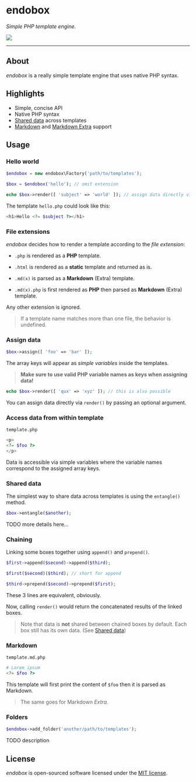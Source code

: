 # endobox

_Simple PHP template engine._

![](https://travis-ci.org/younishd/endobox.svg?branch=v2)

---

## About

_endobox_ is a really simple template engine that uses native PHP syntax.

## Highlights

- Simple, concise API
- Native PHP syntax
- [Shared data](#shared-data) across templates
- [Markdown](https://github.com/erusev/parsedown "using Parsedown") and
[Markdown Extra](https://github.com/erusev/parsedown-extra "using Parsedown Extra") support


## Usage

### Hello world

```php
$endobox = new endobox\Factory('path/to/templates');

$box = $endobox('hello'); // omit extension

echo $box->render([ 'subject' => 'world' ]); // assign data directly via render
```

The template `hello.php` could look like this:

```php
<h1>Hello <?= $subject ?></h1>
```

### File extensions

_endobox_ decides how to render a template according to the _file extension_:

- `.php` is rendered as a __PHP__ template.

- `.html` is rendered as a __static__ template and returned as is.

- `.md(x)` is parsed as a __Markdown__ (Extra) template.

- `.md(x).php` is first rendered as __PHP__ then parsed as __Markdown__ (Extra) template.

Any other extension is ignored.

> If a template name matches more than one file, the behavior is undefined.

### Assign data

```php
$box->assign([ 'foo' => 'bar' ]);
```

The array keys will appear as _simple variables_ inside the templates.

> __Make sure to use valid PHP variable names as keys when assigning data!__

```php
echo $box->render([ 'qux' => 'xyz' ]); // this is also possible
```

You can assign data directly via `render()` by passing an optional argument.

### Access data from within template

`template.php`

```php
<p>
<?= $foo ?>
</p>
```

Data is accessible via simple variables where the variable names correspond to the assigned array keys.

### Shared data

The simplest way to share data across templates is using the `entangle()` method.

```php
$box->entangle($another);
```

TODO more details here...

### Chaining

Linking some boxes together using `append()` and `prepend()`.

```php
$first->append($second)->append($third);
```
```php
$first($second)($third); // short for append
```
```php
$third->prepend($second)->prepend($first);
```

These 3 lines are equivalent, obviously.

Now, calling `render()` would return the concatenated results of the linked boxes.

> Note that data is __not__ shared between chained boxes by default. Each box still has its own data. (See [Shared data](#shared-data))

### Markdown

`template.md.php`

```php
# Lorem ipsum
<?= $foo ?>
```

This template will first print the content of `$foo` then it is parsed as Markdown.

> The same goes for Markdown _Extra_.

### Folders

```php
$endobox->add_folder('another/path/to/templates');
```

TODO description

## License

_endobox_ is open-sourced software licensed under the [MIT license](LICENSE).
